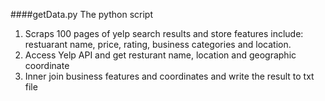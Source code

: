 ####getData.py
The python script 
1) Scraps 100 pages of yelp search results and store features include:
restuarant name, price, rating, business categories and location.
2) Access Yelp API and get resturant name, location and geographic coordinate
3) Inner join business features and coordinates and write the result to txt file
